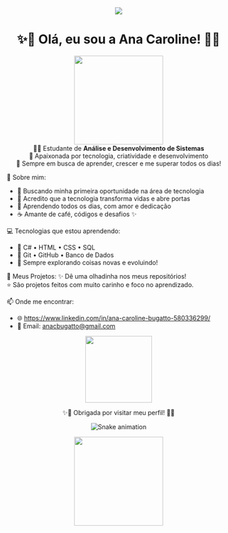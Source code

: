 <div align="center">

<img src="https://capsule-render.vercel.app/api?type=waving&color=FF69B4&height=200&section=header&text=Ana%20Caroline%20Bugatto&fontColor=ffffff&fontSize=40&animation=twinkling"/>

</div>

<h1 align="center">✨💖 Olá, eu sou a Ana Caroline! 💖✨</h1>

<p align="center">
<img src="https://media.giphy.com/media/f3iwJFOVOwuy7K6FFw/giphy.gif" width="200"><br>
👩‍💻 Estudante de <strong>Análise e Desenvolvimento de Sistemas</strong> <br>
🌸 Apaixonada por tecnologia, criatividade e desenvolvimento <br>
🚀 Sempre em busca de aprender, crescer e me superar todos os dias!
</p>


🌟 Sobre mim:
- 🎯 Buscando minha primeira oportunidade na área de tecnologia
- 💖 Acredito que a tecnologia transforma vidas e abre portas
- 🌱 Aprendendo todos os dias, com amor e dedicação
- ☕ Amante de café, códigos e desafios ✨


💻 Tecnologias que estou aprendendo:
- 🧠 C# • HTML • CSS • SQL
- 🔗 Git • GitHub • Banco de Dados
- 🌟 Sempre explorando coisas novas e evoluindo!


📂 Meus Projetos:
✨ Dê uma olhadinha nos meus repositórios!  
⭐ São projetos feitos com muito carinho e foco no aprendizado.  


📫 Onde me encontrar:
- 🌐 https://www.linkedin.com/in/ana-caroline-bugatto-580336299/ 
- 💌 Email: anacbugatto@gmail.com  


<div align="center">

<img src="https://media.giphy.com/media/13HgwGsXF0aiGY/giphy.gif" width="150"/>

✨🌸 Obrigada por visitar meu perfil! 🌸✨

![Snake animation](https://github.com/annakkarolyne/annakkarolyne/blob/output/github-contribution-grid-snake.svg)

<img src="https://media.giphy.com/media/26FLdmIp6wJr91JAI/giphy.gif" width="200"/>

</div>


